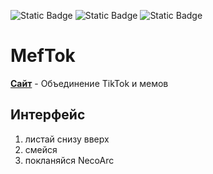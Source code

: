![Static Badge](https://img.shields.io/badge/HTML-8A2BE2)
![Static Badge](https://img.shields.io/badge/CSS-blue)
![Static Badge](https://img.shields.io/badge/JS-yellow)

# MefTok
**[Сайт](https://kitsunevog.github.io/MefTok)** - Объединение TikTok и мемов

## Интерфейс
1. листай снизу вверх
2. смейся
3. покланяйся NecoArc

